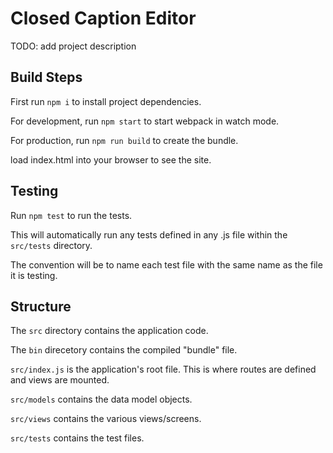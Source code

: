 # Closed Caption Editor

TODO: add project description

## Build Steps

First run `npm i` to install project dependencies.

For development, run `npm start` to start webpack in watch mode.

For production, run `npm run build` to create the bundle.

load index.html into your browser to see the site.

## Testing

Run `npm test` to run the tests.

This will automatically run any tests defined in any .js file within the `src/tests` directory.

The convention will be to name each test file with the same name as the file it is testing.

## Structure

The `src` directory contains the application code.

The `bin` direcetory contains the compiled "bundle" file.

`src/index.js` is the application's root file. This is where routes are defined and views are mounted.

`src/models` contains the data model objects.

`src/views` contains the various views/screens.

`src/tests` contains the test files.
